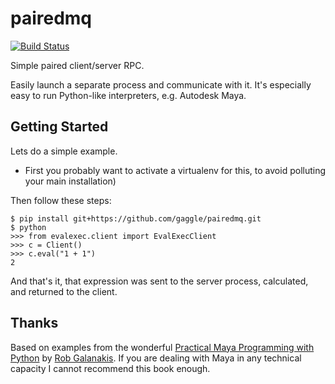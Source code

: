 # pairedmq
[![Build Status](https://travis-ci.org/gaggle/pairedmq.svg?branch=master)](https://travis-ci.org/gaggle/pairedmq)

Simple paired client/server RPC.

Easily launch a separate process and communicate with it.
It's especially easy to run Python-like interpreters, e.g. Autodesk Maya.

## Getting Started
Lets do a simple example.

* First you probably want to activate a virtualenv for this,
to avoid polluting your main installation)

Then follow these steps:

    $ pip install git+https://github.com/gaggle/pairedmq.git
    $ python
    >>> from evalexec.client import EvalExecClient
    >>> c = Client()
    >>> c.eval("1 + 1")
    2

And that's it,
that expression was sent to the server process,
calculated,
and returned to the client.

## Thanks
Based on examples from the wonderful [Practical Maya Programming with Python][book] by [Rob Galanakis][rg].
If you are dealing with Maya in any technical capacity I cannot recommend this book enough.

[rg]: http://github.com/rgalanakis
[book]: https://www.packtpub.com/hardware-and-creative/practical-maya-programming-python
